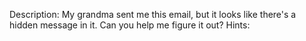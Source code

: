 Description:
My grandma sent me this email, but it looks like there's a hidden message in it. Can you help me figure it out?
Hints:
